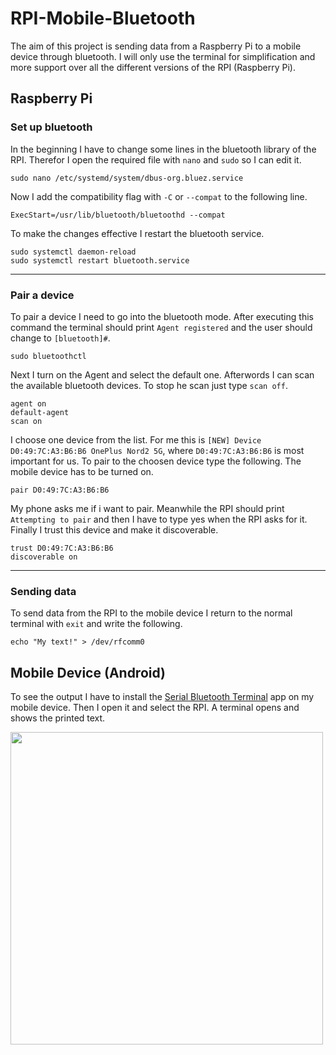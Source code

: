 # RPI-Mobile-Bluetooth
The aim of this project is sending data from a Raspberry Pi to a mobile device through bluetooth. I will only use the terminal for simplification and more support over all the different versions of the RPI (Raspberry Pi).
## Raspberry Pi
### Set up bluetooth
In the beginning I have to change some lines in the bluetooth library of the RPI. Therefor I open the required file with `nano` and `sudo` so I can edit it.
```
sudo nano /etc/systemd/system/dbus-org.bluez.service
```
Now I add the compatibility flag with `-C` or `--compat` to the following line.
```
ExecStart=/usr/lib/bluetooth/bluetoothd --compat
```
To make the changes effective I restart the bluetooth service.
```
sudo systemctl daemon-reload
sudo systemctl restart bluetooth.service
```
----
### Pair a device
To pair a device I need to go into the bluetooth mode. After executing this command the terminal should print `Agent registered` and the user should change to `[bluetooth]#`.
```
sudo bluetoothctl
```
Next I turn on the Agent and select the default one. Afterwords I can scan the available bluetooth devices. To stop he scan just type `scan off`.
```
agent on
default-agent
scan on
```
I choose one device from the list. For me this is `[NEW] Device D0:49:7C:A3:B6:B6 OnePlus Nord2 5G`, where `D0:49:7C:A3:B6:B6` is most important for us. To pair to the choosen device type the following. The mobile device has to be turned on.
```
pair D0:49:7C:A3:B6:B6
```
My phone asks me if i want to pair. Meanwhile the RPI should print `Attempting to pair` and then I have to type yes when the RPI asks for it. Finally I trust this device and make it discoverable.
```
trust D0:49:7C:A3:B6:B6
discoverable on
```
----
### Sending data
To send data from the RPI to the mobile device I return to the normal terminal with `exit` and write the following.
```
echo "My text!" > /dev/rfcomm0
```
## Mobile Device (Android)
To see the output I have to install the [Serial Bluetooth Terminal](https://play.google.com/store/apps/details?id=de.kai_morich.serial_bluetooth_terminal) app on my mobile device. Then I open it and select the RPI. A terminal opens and shows the printed text.

<img src="https://user-images.githubusercontent.com/89461027/147749254-9f737f5d-6160-46b8-9cfd-972c5bb8a6dc.jpeg" height="500">

